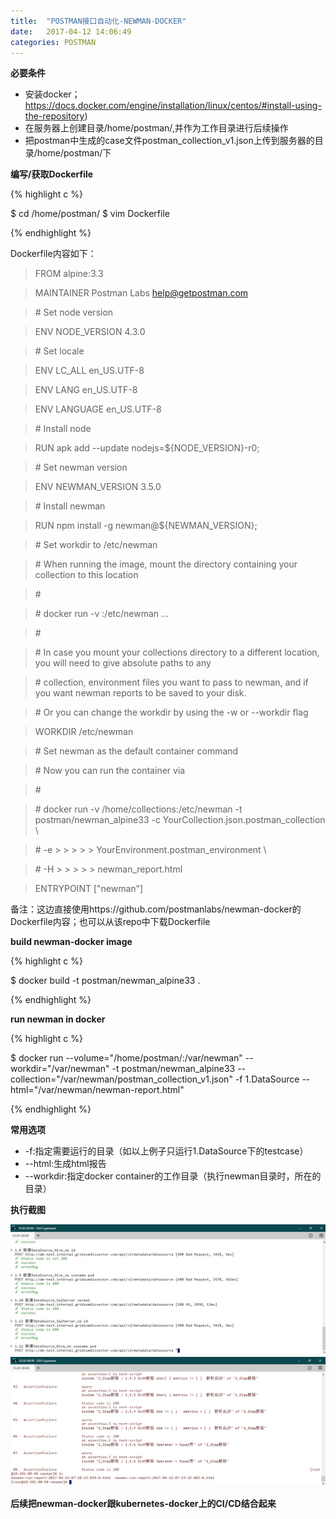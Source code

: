 ```yaml
---
title:  "POSTMAN接口自动化-NEWMAN-DOCKER"
date:   2017-04-12 14:06:49
categories: POSTMAN
---
```


**必要条件**

 - 安装docker；https://docs.docker.com/engine/installation/linux/centos/#install-using-the-repository)
 - 在服务器上创建目录/home/postman/,并作为工作目录进行后续操作
 - 把postman中生成的case文件postman_collection_v1.json上传到服务器的目录/home/postman/下

**编写/获取Dockerfile**

{% highlight c %}

$ cd /home/postman/
$ vim Dockerfile

{% endhighlight %}

Dockerfile内容如下：

> FROM alpine:3.3

> MAINTAINER Postman Labs <help@getpostman.com>



> \# Set node version

> ENV NODE_VERSION 4.3.0



> \# Set locale

> ENV LC_ALL en_US.UTF-8

> ENV LANG en_US.UTF-8

> ENV LANGUAGE en_US.UTF-8



> \# Install node

> RUN apk add --update nodejs=${NODE_VERSION}-r0;



> \# Set newman version

> ENV NEWMAN_VERSION 3.5.0



> \# Install newman

> RUN npm install -g newman@${NEWMAN_VERSION};



> \# Set workdir to /etc/newman

> \# When running the image, mount the directory containing your collection to this location

> \#

> \# docker run -v <path to collections directory>:/etc/newman ...

> \#

> \# In case you mount your collections directory to a different location, you will need to give absolute paths to any

> \# collection, environment files you want to pass to newman, and if you want newman reports to be saved to your disk.

> \# Or you can change the workdir by using the -w or --workdir flag



> WORKDIR /etc/newman



> \# Set newman as the default container command

> \# Now you can run the container via

> \#

> \# docker run -v /home/collections:/etc/newman -t postman/newman_alpine33 -c YourCollection.json.postman_collection \

> \#                                                                        -e > > > > > YourEnvironment.postman_environment \

> \#                                                                        -H > > > > > newman_report.html



> ENTRYPOINT ["newman"]

备注：这边直接使用https://github.com/postmanlabs/newman-docker的Dockerfile内容；也可以从该repo中下载Dockerfile

**build newman-docker image**

{% highlight c %}

$ docker build -t postman/newman_alpine33 .

{% endhighlight %}


**run newman in docker**

{% highlight c %}

$ docker run --volume="/home/postman/:/var/newman" --workdir="/var/newman" -t postman/newman_alpine33 --collection="/var/newman/postman_collection_v1.json" -f 1.DataSource --html="/var/newman/newman-report.html"

{% endhighlight %}

**常用选项**

- -f:指定需要运行的目录（如以上例子只运行1.DataSource下的testcase）
- --html:生成html报告
- --workdir:指定docker container的工作目录（执行newman目录时，所在的目录）

**执行截图**

![newman-docker1](../images/postman/newman-docker1.jpg)
![newman-docker-result](../images/postman/newman-docker-result.jpg)

**后续把newman-docker跟kubernetes-docker上的CI/CD结合起来**